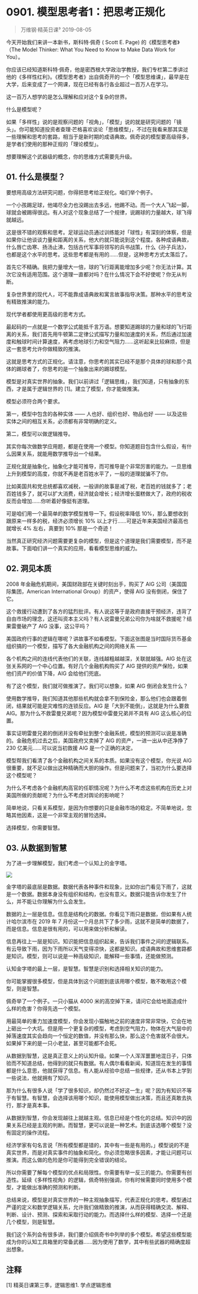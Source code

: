 # 0901. 模型思考者1：把思考正规化
> 万维钢·精英日课³
2019-08-05

今天开始我们来讲一本新书，斯科特·佩奇 ( Scott E. Page) 的《模型思考者》（The Model Thinker: What You Need to Know to Make Data Work for You）。

你应该已经知道斯科特·佩奇，他是密西根大学政治学教授，我们专栏第二季讲过他的《多样性红利》。《模型思考者》出自佩奇开的一个「模型思维课」，最早是在大学，后来变成了一个网课，现在已经有各行各业超过一百万人在学习。

这一百万人想学的是怎么理解和应对这个复杂的世界。

什么是模型呢？

如果「多样性」说的是观察问题的「视角」，「模型」说的就是研究问题的「镜头」。你可能知道投资者查理·芒格喜欢谈论「思维模型」，不过在我看来那其实是一些理解和思考的套路，相当于是新时期的成语典故。佩奇说的模型要高级得多，是学者们使用的那种正规的「理论模型」。

想要理解这个武器级的概念，你的思维方式需要先升级。

## 01. 什么是模型？

要想用高级方法研究问题，你得把思考给正规化。咱们举个例子。

一个小孩踢足球，他竭尽全力也没踢出去多远，他踢不动。而一个大人飞起一脚，球就会被踢得很远。有人对这个现象总结了一个规律，说踢球的力量越大，球飞得就越远。

这是很不错的观察和思考。足球运动员通过训练能对「球性」有深刻的体察，但是如果你让他谈谈力量和距离的关系，他大约就只能说到这个程度。各种成语典故，什么唇亡齿寒、扬汤止沸，包括古代军事将领写的兵书战策，什么《孙子兵法》，也都是这个水平的思考。这些思考都是有用的……但是，这种思考方式太落后了。

首先它不精确。我把力量增大一倍，球的飞行距离能增加多少呢？你无法计算。其次它没有适用范围。这个道理一直都对吗？在什么情况下会不好使呢？你无从判断。

复杂世界里的现代人，可不能靠成语典故和寓言故事指导决策。那种水平的思考没有精致推演的能力。

现代学者都使用更高级的思考方式。

最起码的一点就是一个数学公式能抵千言万语。想要知道踢球的力量和球的飞行距离的关系，我们首先用牛顿第二定律公式描写力量和加速度的关系，然后通过加速度和触球时间计算速度，再考虑地球引力和空气阻力……这听起来比较麻烦，但是这一套思考允许你做精致的推演。

这就是思考方式的正规化。请注意，你思考的其实已经不是那个具体的球和那个具体的踢球者了，你思考的是一个抽象出来的踢球模型。

模型是对真实世界的抽象。我们以前讲过「逻辑思维」，我们知道，只有抽象的东西，才是属于逻辑世界的 [1]。建立了模型，你才能做推演。

模型必须符合两个要求。

第一，模型中包含的各种实体 —— 人也好、组织也好、物品也好 —— 以及这些实体之间的相互关系，必须都有非常明确的定义。

第二，模型可以做逻辑推导。

其实你每次做数学应用题，都是在使用一个模型。你知道题目包含什么假设，有什么因果关系，就能用数学推导出一个结果。

正规化就是抽象化，抽象化才能可推导，而可推导是个非常厉害的能力。一旦思维上升到模型的高度，你就不再是老百姓水平了，一般的道理就骗不了你。

比如美国共和党总统都喜欢减税，一般讲的故事是减了税，老百姓的钱就多了；老百姓钱多了，就可以扩大消费，经济就会增长；经济增长蛋糕做大了，政府的税收反而会增加……你听着好像挺有道理。

可是咱们用一个最简单的数学模型推导一下。假设税率降低 10%，那么要想收到跟原来一样多的税，经济必须增长 10% 以上才行……可是近年来美国经济最高也就增长 4% 左右，真要到 10% 那是一个奇迹！

当然真正研究经济问题需要更复杂的模型，但是这个道理是我们需要模型，而不是故事。下面咱们讲一个真实的应用，看看模型思维的威力。

## 02. 洞见本质

2008 年金融危机期间，美国财政部在关键时刻出手，购买了 AIG 公司（美国国际集团，American International Group）的资产，使得 AIG 没有倒闭，保住了它。

这个救援行动遭到了各方的猛烈批评。有人说这等于是政府直接干预经济，违背了自由市场的理念，这还叫资本主义吗？有人说雷曼兄弟公司你为啥就不救援呢？结果雷曼破产了 AIG 没事，这公平吗？

美国政府行事的逻辑在哪呢？讲故事不如看模型。下面这张图是当时国际货币基金组织搞的一个模型，描写了各大金融机构之间的网络关系 ——

各个机构之间的连线代表他们的关联，连线越粗越越深，关联就越强。AIG 处在这张关系网的一个中心位置。有好几个金融机构购买了 AIG 提供的资产保险，如果他们资产的价值下降，AIG 会给他们兜底。

有了这个模型，我们就可做推演了。我们可以想象，如果 AIG 倒闭会发生什么？

使用数学推导，我们知道其他那些机构就会拿不到保险金，那么他们也会跟着倒闭，结果就可能是灾难性的连锁反应。AIG 是「大到不能倒」，这就是为什么要救 AIG。那为什么不救雷曼兄弟呢？因为模型中雷曼兄弟并不具有 AIG 这么核心的位置。

事实证明雷曼兄弟的倒闭并没有牵扯到整个金融系统，模型的预测可以说是准确的。金融危机过去之后，美国政府又卖掉了 AIG 的资产，一进一出从中还净挣了 230 亿美元……可以说当初救援 AIG 是一个正确的决定。

模型帮我们看清了各个金融机构之间关系的本质。如果没有这个模型，你光说 AIG 很重要，就不足以做出这种精确而大胆的操作。但是问题来了，当初为什么要选择这个模型呢？

为什么不考虑各个金融机构高官的任职情况呢？为什么不考虑这些机构在历史上对美国所做的贡献呢？为什么不考虑对舆论的影响呢？

简单地说，只看关系模型，是因为你想要的只是金融市场的稳定。不简单地说，忽略其他因素，这是一个非常主观的冒险选择。

选择模型，你需要智慧。

## 03. 从数据到智慧

为了进一步理解模型，我们考虑一个认知上的金字塔。

![](https://raw.githubusercontent.com/dalong0514/selfstudy/master/图片链接/万维钢/2019207.jpeg)

金字塔的最底层是数据。数据代表各种事件和现象，比如你出门看见下雨了，这就是一个数据。数据本身没有组织和结构，也没有意义。数据只能告诉你发生了什么，并不能让你理解为什么会发生。

数据的上一层是信息。信息是结构化的数据。你看见下雨只是数据，但如果有人统计哈尔滨市在 2019 年 7 月份这一个月总共下了多少雨，这就不是简单的数据了，而是信息。信息是很有用的，可以用来做分析和解读。

信息再往上一层是知识。知识能把信息组织起来，告诉我们事件之间的逻辑联系。有云导致下雨，因为下雨所以天气变得凉快，这都是知识。成语典故和思维套路都是知识。模型，则可以说是一种高级知识，能解释一些事情，还能做预测。

认知金字塔的最上一层，是智慧。智慧是识别和选择相关知识的能力。

你可能掌握很多模型，但是具体到这个问题到底该用哪个模型，敢不敢用这个模型，则是智慧。

佩奇举了一个例子。一只小猫从 4000 米的高空掉下来，请问它会给地面造成什么样的危害？你得先选一个模型。

用最简单的重力加速度模型，你会发现小猫触地之前的速度非常非常快，它会在地上砸出一个大坑。但是用一个更复杂的模型，考虑到空气阻力，物体在大气层中的掉落速度其实会趋向一个恒定的数值，并没有那么快，那么这个危害就不会很大。如果掉下来的是一只小老鼠，甚至可能都不会死。

从数据到智慧，这是真正意义上的认知升级。如果一个人浑浑噩噩地混日子，只体验而不知道总结，他得到的就只有数据。有人偶尔看看新闻，知道现在发生的事情都是什么意思，他就获得了信息。有人能从经验中总结一些规律，还从书本上学到一些说法，他就拥有了知识。

那为什么有很多人说「学了很多知识，却仍然过不好这一生」呢？因为有知识不等于有智慧。有智慧，会选择该用哪个知识，能使用模型做出决策，而且还真敢去执行，那才是真本事。

从数据到智慧，你会发现越往上就越主观。信息已经是个性化的总结。知识中的因果关系已经是主观的判断。而智慧，更可以说是一种艺术。到底该选哪个模型？没有固定的操作流程。

经济学家有句名言说「所有模型都是错的，其中有一些是有用的。」模型说的不是真实世界，而是对真实事件的抽象和简化。你必须忽略很多因素，才能让问题可以推演。而这么做的危险是你可能得到完全错误的结论。

所以你需要了解每个模型的优点和局限性。你需要有举一反三的能力。你需要有创造性。延续《多样性视角》的逻辑，佩奇特别强调，你有时候需要同时使用多个模型，才能做出准确的预测和判断。

总结来说，模型是对真实世界的一种主观抽象描写，代表正规化的思考。模型通过严谨的定义和数学逻辑关系，允许我们做精致的推演，从而获得精确交流、解释、判断、设计、预测、探索和采取行动的能力。而选择什么样的模型、选择一个还是几个模型，则是智慧。

我们这个系列会有很多讲，我们要介绍佩奇书中列举的多个模型。希望这些模型能成为你的认知工具箱里的常备武器……因为使用了数学，其中有些武器的精确度超出想象。

## 注释

[1] 精英日课第三季，逻辑思维1. 学点逻辑思维